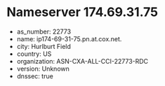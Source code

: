 # Nameserver 174.69.31.75

* as_number: 22773
* name: ip174-69-31-75.pn.at.cox.net.
* city: Hurlburt Field
* country: US
* organization: ASN-CXA-ALL-CCI-22773-RDC
* version: Unknown
* dnssec: true
